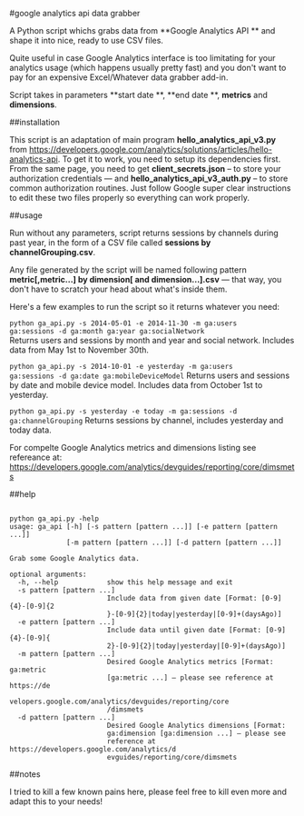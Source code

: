 #google analytics api data grabber

A Python script whichs grabs data from  **Google Analytics API ** and shape it into nice, ready to use CSV files. 

Quite useful in case Google Analytics interface is too limitating for your analytics usage (which happens usually pretty fast) and you don't want to pay for an expensive Excel/Whatever data grabber add-in. 

Script takes in parameters  **start date **,  **end date **, **metrics** and  **dimensions**.

##installation

This script is an adaptation of main program **hello_analytics_api_v3.py** from https://developers.google.com/analytics/solutions/articles/hello-analytics-api. To get it to work, you need to setup its dependencies first. From the same page, you need to get **client_secrets.json** – to store your authorization credentials — and **hello_analytics_api_v3_auth.py** – to store common authorization routines. Just follow Google super clear instructions to edit these two files properly so everything can work properly.

##usage

Run without any parameters, script returns sessions by channels during past year, in the form of a CSV file called **sessions by channelGrouping.csv**. 

Any file generated by the script will be named following pattern **metric[,metric...] by dimension[ and dimension...].csv** — that way, you don't have to scratch your head about what's inside them. 

Here's a few examples to run the script so it returns whatever you need:

<code>python ga_api.py -s 2014-05-01 -e 2014-11-30 -m ga:users ga:sessions -d ga:month ga:year ga:socialNetwork</code>  
Returns users and sessions by month and year and social network. Includes data from May 1st to November 30th. 

<code>python ga_api.py -s 2014-10-01 -e yesterday -m ga:users ga:sessions -d ga:date ga:mobileDeviceModel</code>
Returns users and sessions by date and mobile device model. Includes data from October 1st to yesterday. 

<code>python ga_api.py -s yesterday -e today -m ga:sessions -d ga:channelGrouping</code>
Returns sessions by channel, includes yesterday and today data. 

For compelte Google Analytics metrics and dimensions listing see refereance at: https://developers.google.com/analytics/devguides/reporting/core/dimsmets

##help
<pre><code>
python ga_api.py -help
usage: ga_api [-h] [-s pattern [pattern ...]] [-e pattern [pattern ...]]
              [-m pattern [pattern ...]] [-d pattern [pattern ...]]

Grab some Google Analytics data.

optional arguments:
  -h, --help            show this help message and exit
  -s pattern [pattern ...]
                        Include data from given date [Format: [0-9]{4}-[0-9]{2
                        }-[0-9]{2}|today|yesterday|[0-9]+(daysAgo)]
  -e pattern [pattern ...]
                        Include data until given date [Format: [0-9]{4}-[0-9]{
                        2}-[0-9]{2}|today|yesterday|[0-9]+(daysAgo)]
  -m pattern [pattern ...]
                        Desired Google Analytics metrics [Format: ga:metric
                        [ga:metric ...] — please see reference at https://de
                        velopers.google.com/analytics/devguides/reporting/core
                        /dimsmets
  -d pattern [pattern ...]
                        Desired Google Analytics dimensions [Format:
                        ga:dimension [ga:dimension ...] — please see
                        reference at https://developers.google.com/analytics/d
                        evguides/reporting/core/dimsmets
</code></pre>

##notes

I tried to kill a few known pains here, please feel free to kill even more and adapt this to your needs!
